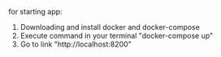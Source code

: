for starting app:
1. Downloading and install docker and docker-compose
2. Execute command in your terminal "docker-compose up"
3. Go to link "http://localhost:8200"